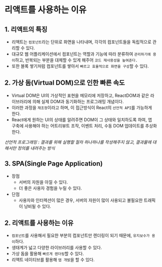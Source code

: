 # 리액트를 사용하는 이유
## 1. 리액트의 특징
- 리액트는 ```컴포넌트```라는 단위로 화면을 나타내며, 각각의 컴포넌트들을 독립적으로 관리할 수 있다.
- 대규모 웹 어플리케이션에서 컴포넌트는 역할과 기능에 따라 분류하여 ```관리하기에 용이```하고, 반복되는 부분을 대체할 수 있게 해주어 ```코드 재사용성을 높여준다.```
- 또한 블록 쌓기처럼 컴포넌트를 쌓아서 ```빠르고 효율적으로 화면을 구성```할 수 있다.

## 2. 가상 돔(Virtual DOM)으로 인한 빠른 속도
- Virtual DOM은 UI의 가상적인 표현을 메모리에 저장하고, ReactDOM과 같은 라이브러리에 의해 실제 DOM과 동기화하는 프로그래밍 개념이다.
- 이러한 과정을 ```재조정```이라고 하며, 이 접근방식이 React의 ```선언적 API```를 가능하게 한다.
- React에게 원하는 UI의 상태를 알려주면 DOM이 그 상태와 일치하도록 하여, 앱 구축에 사용해야 하는 어트리뷰트 조작, 이벤트 처리, 수동 DOM 업데이트를 추상화한다.

*선언적 프로그래밍 : 결과를 위해 실행할 절차 하나하나를 작성해주지 않고, 결과물에 대해서만 정의를 내려주는 방식*

## 3. SPA(Single Page Application)
- 장점 
    - 서버의 자원을 아낄 수 있다.
    - 더 좋은 사용자 경험을 누릴 수 있다.
- 단점
    - 사용자와 인터렉션이 많은 경우, 서버의 자원이 많이 사용되고 불필요한 트래픽이 낭비될 수 있다.


## 2. 리액트를 사용하는 이유
- ```컴포넌트```를 사용해서 필요한 부분의 컴포넌트만 렌더링이 되기 때문에, ```유지보수가 용이```하다.
- 생태계가 넓고 다양한 라이브러리를 사용할 수 있다.
- 가상 돔을 활용해 ```빠르게 렌더링```할 수 있다.
- 리액트 네이티브를 활용해 ```앱 개발```을 할 수 있다.

